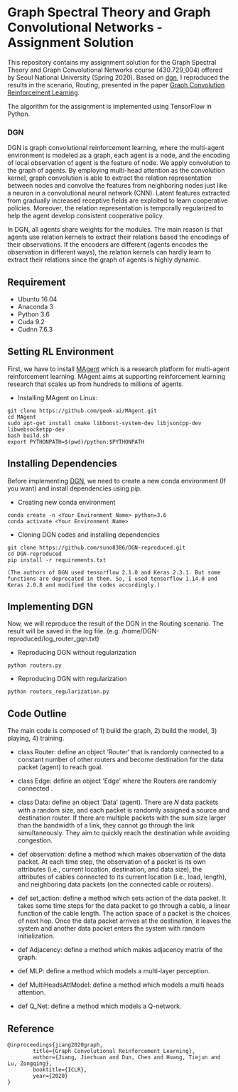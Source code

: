 # Graph Spectral Theory and Graph Convolutional Networks - Assignment Solution


This repository contains my assignment solution for the Graph Spectral Theory and Graph Convolutional Networks course (430.729_004) offered by Seoul National University (Spring 2020).
Based on [dgn](https://github.com/PKU-AI-Edge/DGN/), I reproduced the results in the scenario, Routing, presented in the paper
[Graph Convolution Reinforcement Learning](https://arxiv.org/abs/1810.09202).

The algorithm for the assignment is implemented using TensorFlow in Python.

### DGN

DGN is graph convolutional reinforcement learning, where the multi-agent environment is modeled as a graph, each agent is a node, and the encoding of local observation of agent is the feature of node. We apply convolution to the graph of agents. By employing multi-head attention as the convolution kernel, graph convolution is able to extract the relation representation between nodes and convolve the features from neighboring nodes just like a neuron in a convolutional neural network (CNN). Latent features extracted from gradually increased receptive fields are exploited to learn cooperative policies. Moreover, the relation representation is temporally regularized to help the agent develop consistent cooperative policy.

In DGN, all agents share weights for the modules. The main reason is that agents use relation kernels to extract their relations based the encodings of their observations. If the encoders are different (agents encodes the observation in different ways), the relation kernels can hardly learn to extract their relations since the graph of agents is highly dynamic. 

## Requirement
 - Ubuntu 16.04
 - Anaconda 3
 - Python 3.6
 - Cuda 9.2
 - Cudnn 7.6.3
 
## Setting RL Environment
First, we have to install [MAgent](https://github.com/geek-ai/MAgent) which is a research platform for multi-agent reinforcement learning. MAgent aims at supporting reinforcement learning research that scales up from hundreds to millions of agents.

 - Installing MAgent on Linux:
```
git clone https://github.com/geek-ai/MAgent.git
cd MAgent
sudo apt-get install cmake libboost-system-dev libjsoncpp-dev libwebsocketpp-dev
bash build.sh
export PYTHONPATH=$(pwd)/python:$PYTHONPATH
```

## Installing Dependencies
Before implementing [DGN](https://github.com/suno8386/DGN-reproduced), we need to create a new conda environment (If you want) and install dependencies using pip.

 - Creating new conda environment
```
conda create -n <Your Environment Name> python=3.6
conda activate <Your Environment Name>
```

 - Cloning DGN codes and installing dependencies

```
git clone https://github.com/suno8386/DGN-reproduced.git
cd DGN-reproduced
pip install -r requirements.txt
```
	(The authors of DGN used tensorflow 2.1.0 and Keras 2.3.1. But some functions are deprecated in them. So, I used tensorflow 1.14.0 and Keras 2.0.8 and modified the codes accordingly.)

## Implementing DGN
Now, we will reproduce the result of the DGN in the Routing scenario.
The result will be saved in the log file. (e.g. /home/DGN-reproduced/log_router_gqn.txt)
 - Reproducing DGN without regularization 
```
python routers.py
```

 - Reproducing DGN with regularization 
```
python routers_regularization.py
```

## Code Outline
The main code is composed of 1) build the graph, 2) build the model, 3) playing, 4) training.

 - class Router: define an object ‘Router’ that is randomly connected to a constant number of other routers and become destination for the data packet (agent) to reach goal.
 - class Edge: define an object ‘Edge’ where the Routers are randomly connected .
 - class Data: define an object ‘Data’ (agent). There are 𝑁 data packets with a random size, and each packet is randomly assigned a source and destination router. If there are multiple packets with the sum size larger than the bandwidth of a link, they cannot go through the link simultaneously. They aim to quickly reach the destination while avoiding congestion. 

 - def observation: define a method which makes observation of the data packet. At each time step, the observation of a packet is its own attributes (i.e., current location, destination, and data size), the attributes of cables connected to its current location (i.e., load, length), and neighboring data packets (on the connected cable or routers).
 - def set_action: define a method which sets action of the data packet. It takes some time steps for the data packet to go through a cable, a linear function of the cable length. The action space of a packet is the choices of next hop. Once the data packet arrives at the destination, it leaves the system and another data packet enters the system with random initialization.
 - def Adjacency: define a method which makes adjacency matrix of the graph.
 - def MLP: define a method which models a multi-layer perception.
 - def MultiHeadsAttModel: define a method which models a multi heads attention.
 - def Q_Net: define a method which models a Q-network.


## Reference


	@inproceedings{jiang2020graph,
        	title={Graph Convolutional Reinforcement Learning},
        	author={Jiang, Jiechuan and Dun, Chen and Huang, Tiejun and Lu, Zongqing},
        	booktitle={ICLR},
        	year={2020}
	}

